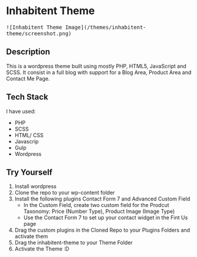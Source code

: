 # Inhabitent Theme

<kbd>
![Inhabitent Theme Image](/themes/inhabitent-theme/screenshot.png)
</kbd>

## Description

This is a wordpress theme built using mostly PHP, HTML5, JavaScript and SCSS.
It consist in a full blog with support for a Blog Area, Product Area and Contact Me Page.

## Tech Stack
I have used:
- PHP
- SCSS
- HTML/ CSS
- Javascrip
- Gulp
- Wordpress

## Try Yourself
1. Install wordpress
2. Clone the repo to your wp-content folder
3. Install the following plugins Contact Form 7 and Advanced Custom Field
    - In the Custom Field, create two custom field for the Prodcut Taxonomy: Price (Number Type), Product Image (Image Type)
    - Use the Contact Form 7 to set up your contact widget in the Fint Us page
4. Drag the custom plugins in the Cloned Repo to your Plugins Folders and activate them
5. Drag the inhabitent-theme to your Theme Folder
6. Activate the Theme :D